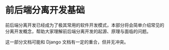 # 前后端分离开发基础

前后端分离开发已经成为了极其常用的软件开发模式，本部分将会简单介绍常见的分离开发概念，帮助大家理解前后端分离开发的起源、原理与面临的问题。

这一部分文档可能和 Django 文档有一定的重合，但并无冲突。